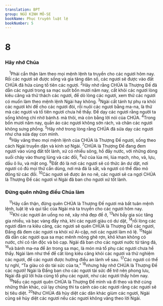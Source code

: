 ```yaml
---
translation: BPT
group: NGŨ KINH MÔ-SE
bookName: Phục truyền luật lệ 
bookNumber: 5
---
```


<div class="title"><h1>8</h1><h3>Hãy nhớ Chúa</h3></div>
<span class="verse phu_8_1"> <sup>1</sup>Phải cẩn thận làm theo mọi mệnh lệnh ta truyền cho các ngươi hôm nay. Rồi các ngươi sẽ được sống và gia tăng dân số, các ngươi sẽ được vào đất CHÚA đã hứa cùng tổ tiên các ngươi.</span>
<span class="verse phu_8_2"><sup>2</sup>Hãy nhớ rằng CHÚA là Thượng Đế đã dẫn các ngươi trong sa mạc suốt bốn mươi năm nay, cất khỏi các ngươi lòng kiêu căng và thử thách các ngươi, để dò lòng các ngươi, xem thử các ngươi có muốn làm theo mệnh lệnh Ngài hay không.</span>
<span class="verse phu_8_3"><sup>3</sup>Ngài cất tánh tự phụ ra khỏi các ngươi khi để cho các ngươi đói, rồi nuôi các ngươi bằng ma-na, là thứ mà các ngươi và tổ tiên ngươi chưa hề thấy. Để dạy các ngươi rằng người ta sống không chỉ nhờ bánh<a data-toggle="tooltip" data-placement="bottom" title="Hay “thức ăn.”">⚓</a> mà thôi, mà còn bằng lời nói của CHÚA.</span>
<span class="verse phu_8_4"><sup>4</sup>Trong bốn mươi năm nay, quần áo các ngươi không sờn rách, và chân các ngươi không sưng phồng.</span>
<span class="verse phu_8_5"><sup>5</sup>Hãy nhớ trong lòng rằng CHÚA đã sửa dạy các ngươi như cha sửa dạy con mình.<br/></span>
<span class="verse phu_8_6"> <sup>6</sup>Hãy vâng theo mọi mệnh lệnh của CHÚA là Thượng Đế ngươi, sống theo cách Ngài truyền dặn và kính sợ Ngài.</span>
<span class="verse phu_8_7"><sup>7</sup>CHÚA là Thượng Đế đang đem ngươi vào vùng đất tốt lành, xứ có nhiều sông, hồ đầy nước, với những dòng suối chảy vào thung lũng và các đồi,</span>
<span class="verse phu_8_8"><sup>8</sup>xứ của lúa mì, lúa mạch, nho, vả, lựu, dầu ô liu, và mật ong.</span>
<span class="verse phu_8_9"><sup>9</sup>Đất đó là nơi các ngươi sẽ có thức ăn dư dật, nơi ngươi có đủ mọi thứ cần dùng, nơi mà đá là sắt, và ngươi có thể đào mỏ đồng từ các đồi.</span>
<span class="verse phu_8_10"><sup>10</sup>Các ngươi sẽ được ăn no nê, các ngươi sẽ ca ngợi CHÚA là Thượng Đế các ngươi vì Ngài đã ban cho ngươi xứ tốt lành.<br/></span>
<div class="title"><h3>Đừng quên những điều Chúa làm</h3></div>
<span class="verse phu_8_11"> <sup>11</sup>Hãy cẩn thận, đừng quên CHÚA là Thượng Đế ngươi mà bất tuân mệnh lệnh, luật lệ và qui tắc của Ngài mà ta truyền cho các ngươi hôm nay.<br/></span>
<span class="verse phu_8_12"> <sup>12</sup>Khi các ngươi ăn uống no nê, xây nhà đẹp để ở,</span>
<span class="verse phu_8_13"><sup>13</sup>khi bầy gia súc tăng gia nhiều, và bạc vàng đầy nhà, khi các ngươi giàu có dư dật,</span>
<span class="verse phu_8_14"><sup>14</sup>rồi lòng các ngươi đâm ra kiêu căng, các ngươi sẽ quên CHÚA là Thượng Đế các ngươi, Đấng đã đem các ngươi ra khỏi xứ Ai-cập, nơi các ngươi làm nô lệ.</span>
<span class="verse phu_8_15"><sup>15</sup>Ngài đã dẫn các ngươi qua sa mạc mênh mông ghê rợn, khô khan không có nước, chỉ có rắn độc và bò cạp. Ngài đã ban cho các ngươi nước từ tảng đá,</span>
<span class="verse phu_8_16"><sup>16</sup>và bánh ma-na để ăn trong sa mạc, là món mà tổ phụ các ngươi chưa hề thấy. Ngài làm như thế để cất lòng kiêu căng khỏi các ngươi và thử nghiệm các ngươi, để các ngươi được hưởng điều an lành về sau.</span>
<span class="verse phu_8_17"><sup>17</sup>Các ngươi có thể tự nghĩ, “Ta giàu có do tài sức của ta,”</span>
<span class="verse phu_8_18"><sup>18</sup>nhưng hãy nhớ CHÚA là Thượng Đế các ngươi! Ngài là Đấng ban cho các ngươi tài sức để trở nên phong lưu, Ngài đã giữ lời hứa cùng tổ phụ các ngươi, như các ngươi thấy hôm nay.<br/></span>
<span class="verse phu_8_19"> <sup>19</sup>Nếu các ngươi quên CHÚA là Thượng Đế mình và đi theo và thờ cúng những thần khác, cúi lạy chúng thì ta cảnh cáo các ngươi rằng các ngươi sẽ bị tiêu diệt.</span>
<span class="verse phu_8_20"><sup>20</sup>Như CHÚA đã hủy diệt các dân khác giùm các ngươi, Ngài cũng sẽ hủy diệt các ngươi nếu các ngươi không vâng theo lời Ngài.<br/></span>
